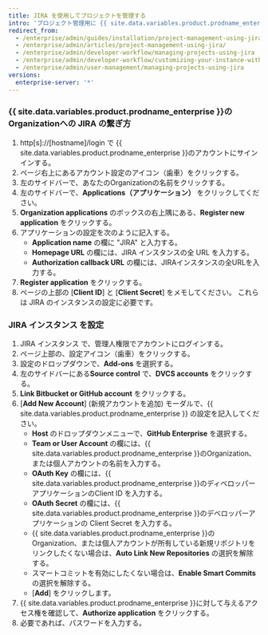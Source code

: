 ```yaml
---
title: JIRA を使用してプロジェクトを管理する
intro: 'プロジェクト管理用に {{ site.data.variables.product.prodname_enterprise }}に JIRA を統合することができます。'
redirect_from:
  - /enterprise/admin/guides/installation/project-management-using-jira/
  - /enterprise/admin/articles/project-management-using-jira/
  - /enterprise/admin/developer-workflow/managing-projects-using-jira
  - /enterprise/admin/developer-workflow/customizing-your-instance-with-integrations
  - /enterprise/admin/user-management/managing-projects-using-jira
versions:
  enterprise-server: '*'
---
```


### {{ site.data.variables.product.prodname_enterprise }}のOrganizationへの JIRA の繋ぎ方

1. http[s]://[hostname]/login で {{ site.data.variables.product.prodname_enterprise }}のアカウントにサインインする。
1. ページ右上にあるアカウント設定のアイコン（歯車）をクリックする。
1. 左のサイドバーで、あなたのOrganizationの名前をクリックする。
1. 左のサイドバーで、**Applications（アプリケーション）** をクリックしてください。
1. **Organization applications** のボックスの右上隅にある、**Register new application** をクリックする。
1. アプリケーションの設定を次のように記入する。
    - **Application name** の欄に "JIRA" と入力する。
    - **Homepage URL** の欄には、JIRA インスタンスの全 URL を入力する。
    - **Authorization callback URL** の欄には、JIRAインスタンスの全URLを入力する。
1. **Register application** をクリックする。
1. ページの上部の [**Client ID**] と [**Client Secret**] をメモしてください。 これらは JIRA のインスタンスの設定に必要です。

### JIRA インスタンス を設定

1. JIRA インスタンス で、管理人権限でアカウントにログインする。
1. ページ上部の、設定アイコン（歯車）をクリックする。
1. 設定のドロップダウンで、**Add-ons** を選択する。
1. 左のサイドバーにある**Source control** で、**DVCS accounts** をクリックする。
1. **Link Bitbucket or GitHub account** をクリックする。
1. [**Add New Account**] (新規アカウントを追加) モーダルで、{{ site.data.variables.product.prodname_enterprise }} の設定を記入してください。
    - **Host** のドロップダウンメニューで、**GitHub Enterprise** を選択する。
    - **Team or User Account** の欄には、{{ site.data.variables.product.prodname_enterprise }}のOrganization、または個人アカウントの名前を入力する。
    - **OAuth Key** の欄には、{{ site.data.variables.product.prodname_enterprise }}のディベロッパーアプリケーションのClient ID を入力する。
    - **OAuth Secret** の欄には、{{ site.data.variables.product.prodname_enterprise }}のデベロッパーアプリケーションの Client Secret を入力する。
    - {{ site.data.variables.product.prodname_enterprise }}の Organization、または個人アカウントが所有している新規リポジトリをリンクしたくない場合は、**Auto Link New Repositories** の選択を解除する。
    - スマートコミットを有効にしたくない場合は、**Enable Smart Commits** の選択を解除する。
    - [**Add**] をクリックします。
1. {{ site.data.variables.product.prodname_enterprise }}に対して与えるアクセス権を確認して、**Authorize application** をクリックする。
1. 必要であれば、パスワードを入力する。

